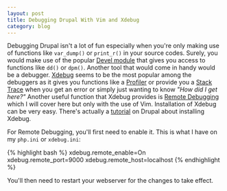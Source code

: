```yaml
---
layout: post
title: Debugging Drupal With Vim and Xdebug
category: blog
---
```


Debugging Drupal isn't a lot of fun especially when you're only making use of functions like `var_dump()` or `print_r()` in your source codes. Surely, you would make use of the popular [Devel module](http://drupal.org/project/devel) that gives you access to functions like `dd()` or `dpm()`. Another tool that would come in handy would be a debugger. [Xdebug](http://xdebug.org) seems to be the most popular among the debuggers as it gives you functions like a [Profiler](http://xdebug.org/docs/profiler) or provide you a [Stack Trace](http://xdebug.org/docs/stack_trace) when you get an error or simply just wanting to know *"How did I get here?"* Another useful function that Xdebug provides is [Remote Debugging](http://xdebug.org/docs/remote) which I will cover here but only with the use of Vim. Installation of Xdebug can be very easy. There's actually a [tutorial](http://drupal.org/node/260854) on Drupal about installing Xdebug.

For Remote Debugging, you'll first need to enable it. This is what I have on my `php.ini` or `xdebug.ini`:

{% highlight bash %}
xdebug.remote_enable=On
xdebug.remote_port=9000
xdebug.remote_host=localhost
{% endhighlight %}

You'll then need to restart your webserver for the changes to take effect.
